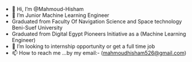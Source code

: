 - 👋 Hi, I’m @Mahmoud-Hisham
- 👀 I’m Junior Machine Learning Engineer
-    Graduated from Faculty Of Navigation Science and Space technology Beni-Suef University
-    Graduated from Digital Egypt Pioneers Initiative as a (Machine Learning Engineer)
- 💞️ I’m looking to internship opportunity or get a full time job
- 📫 How to reach me ...by my email:- (mahmoudhisham526@gmail.com)

<!---
Mahmoud-Hisham/Mahmoud-Hisham is a ✨ special ✨ repository because its `README.md` (this file) appears on your GitHub profile.
You can click the Preview link to take a look at your changes.
--->
